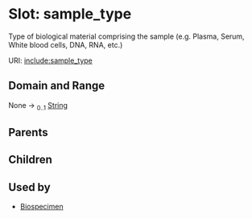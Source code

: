 
# Slot: sample_type


Type of biological material comprising the sample (e.g. Plasma, Serum, White blood cells, DNA, RNA, etc.)

URI: [include:sample_type](https://w3id.org/include/sample_type)


## Domain and Range

None &#8594;  <sub>0..1</sub> [String](types/String.md)

## Parents


## Children


## Used by

 * [Biospecimen](Biospecimen.md)
